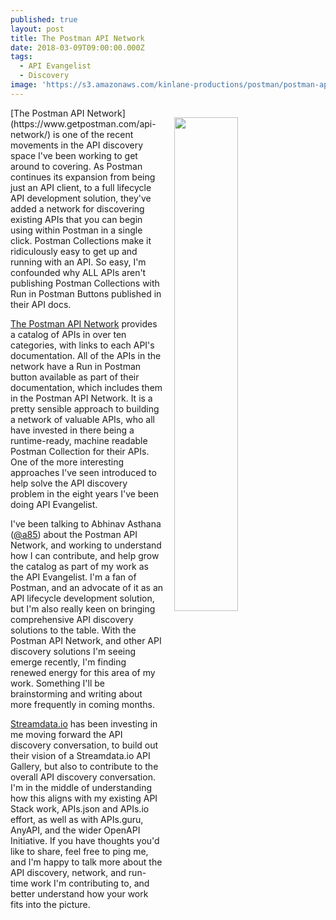 ```yaml
---
published: true
layout: post
title: The Postman API Network
date: 2018-03-09T09:00:00.000Z
tags:
  - API Evangelist
  - Discovery
image: 'https://s3.amazonaws.com/kinlane-productions/postman/postman-api-network.png'
---
```

<p><img src="{{ page.image }}" width="45%" align="right" style="padding: 15px;" /></p>[The Postman API Network](https://www.getpostman.com/api-network/) is one of the recent movements in the API discovery space I've been working to get around to covering. As Postman continues its expansion from being just an API client, to a full lifecycle API development solution, they've added a network for discovering existing APIs that you can begin using within Postman in a single click. Postman Collections make it ridiculously easy to get up and running with an API. So easy, I'm confounded why ALL APIs aren't publishing Postman Collections with Run in Postman Buttons published in their API docs.

[The Postman API Network](https://www.getpostman.com/api-network/) provides a catalog of APIs in over ten categories, with links to each API's documentation. All of the APIs in the network have a Run in Postman button available as part of their documentation, which includes them in the Postman API Network. It is a pretty sensible approach to building a network of valuable APIs, who all have invested in there being a runtime-ready, machine readable Postman Collection for their APIs. One of the more interesting approaches I've seen introduced to help solve the API discovery problem in the eight years I've been doing API Evangelist. 

I've been talking to Abhinav Asthana ([@a85](https://twitter.com/a85)) about the Postman API Network, and working to understand how I can contribute, and help grow the catalog as part of my work as the API Evangelist. I'm a fan of Postman, and an advocate of it as an API lifecycle development solution, but I'm also really keen on bringing comprehensive API discovery solutions to the table. With the Postman API Network, and other API discovery solutions I'm seeing emerge recently, I'm finding renewed energy for this area of my work. Something I'll be brainstorming and writing about more frequently in coming months.

[Streamdata.io](http://apis.how/streamdata) has been investing in me moving forward the API discovery conversation, to build out their vision of a Streamdata.io API Gallery, but also to contribute to the overall API discovery conversation. I'm in the middle of understanding how this aligns with my existing API Stack work, APIs.json and APIs.io effort, as well as with APIs.guru, AnyAPI, and the wider OpenAPI Initiative. If you have thoughts you'd like to share, feel free to ping me, and I'm happy to talk more about the API discovery, network, and run-time work I'm contributing to, and better understand how your work fits into the picture.
